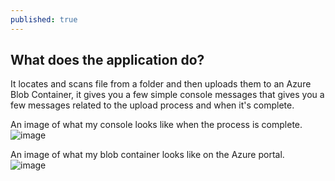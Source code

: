 ```yaml
---
published: true
---
```

## What does the application do?

It locates and scans file from a folder and then uploads them to an Azure Blob Container, it gives you a few simple console messages that gives you a few messages related to the upload process and when it's complete.  

An image of what my console looks like when the process is complete.  
![image](https://user-images.githubusercontent.com/70013388/136730809-cc89f7bf-98f5-4fce-b6ba-7710d965a22e.png)  


An image of what my blob container looks like on the Azure portal.  
![image](https://user-images.githubusercontent.com/70013388/136730998-abf782d1-4431-4316-be91-808dfe283178.png)  

